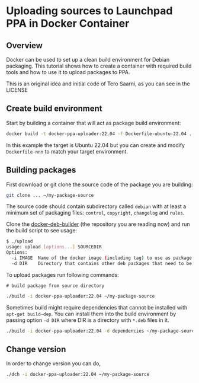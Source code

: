
# Uploading sources to Launchpad PPA in Docker Container

## Overview

Docker can be used to set up a clean build environment for Debian
packaging.  This tutorial shows how to create a container with
required build tools and how to use it to upload packages to PPA.

This is an original idea and initial code of Tero Saarni, as you can see in
the LICENSE

## Create build environment

Start by building a container that will act as package build environment:

```bash
docker build -t docker-ppa-uploader:22.04 -f Dockerfile-ubuntu-22.04 .
```

In this example the target is Ubuntu 22.04 but you can create and
modify `Dockerfile-nnn` to match your target environment.

## Building packages

First download or git clone the source code of the package you are
building:

```bash
git clone ... ~/my-package-source
```


The source code should contain subdirectory called `debian` with at
least a minimum set of packaging files: `control`, `copyright`,
`changelog` and `rules`.

Clone the
[docker-deb-builder](https://github.com/atareao/docker-ppa-uploader)
(the repository you are reading now) and run the build script to see
usage:

```bash
$ ./upload
usage: upload [options...] SOURCEDIR
Options:
  -i IMAGE  Name of the docker image (including tag) to use as package build and upload environment.
  -d DIR    Directory that contains other deb packages that need to be installed before build.
```

To upload packages run following commands:

    # build package from source directory
```bash
./build -i docker-ppa-uploader:22.04 ~/my-package-source
```

Sometimes build might require dependencies that cannot be installed with
`apt-get build-dep`.  You can install them into the build environment
by passing option `-d DIR` where DIR is a directory with `*.deb` files
in it.

```bash
./build -i docker-ppa-uploader:22.04 -d dependencies ~/my-package-source
```

## Change  version

In order to change version you can do,

```bash
./dch -i docker-ppa-uploader:22.04 ~/my-package-source
```
